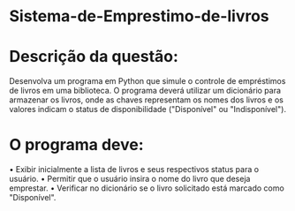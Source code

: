 # Sistema-de-Emprestimo-de-livros
# Descrição da questão: 


Desenvolva um programa em Python que simule o controle de empréstimos de livros em  uma biblioteca. O programa deverá utilizar um dicionário para armazenar os livros, onde  as chaves representam os nomes dos livros e os valores indicam o status de  disponibilidade ("Disponível" ou "Indisponível").   

# O programa deve: 
• Exibir inicialmente a lista de livros e seus respectivos status para o usuário. 
• Permitir que o usuário insira o nome do livro que deseja emprestar. 
• Verificar no dicionário se o livro solicitado está marcado como "Disponível". 


